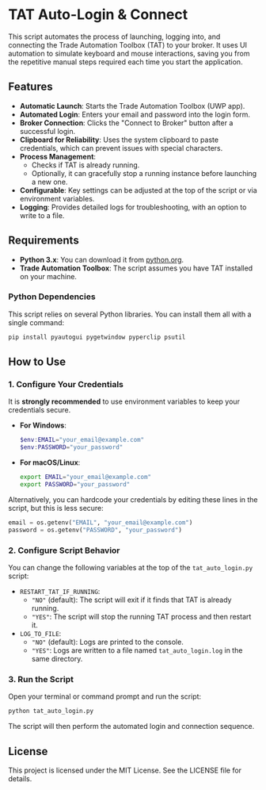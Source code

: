 # TAT Auto-Login & Connect

This script automates the process of launching, logging into, and connecting the Trade Automation Toolbox (TAT) to your broker. It uses UI automation to simulate keyboard and mouse interactions, saving you from the repetitive manual steps required each time you start the application.

## Features

- **Automatic Launch**: Starts the Trade Automation Toolbox (UWP app).
- **Automated Login**: Enters your email and password into the login form.
- **Broker Connection**: Clicks the "Connect to Broker" button after a successful login.
- **Clipboard for Reliability**: Uses the system clipboard to paste credentials, which can prevent issues with special characters.
- **Process Management**:
  - Checks if TAT is already running.
  - Optionally, it can gracefully stop a running instance before launching a new one.
- **Configurable**: Key settings can be adjusted at the top of the script or via environment variables.
- **Logging**: Provides detailed logs for troubleshooting, with an option to write to a file.

## Requirements

- **Python 3.x**: You can download it from [python.org](https://www.python.org/).
- **Trade Automation Toolbox**: The script assumes you have TAT installed on your machine.

### Python Dependencies

This script relies on several Python libraries. You can install them all with a single command:

```bash
pip install pyautogui pygetwindow pyperclip psutil
```

## How to Use

### 1. Configure Your Credentials

It is **strongly recommended** to use environment variables to keep your credentials secure.

- **For Windows**:
  ```powershell
  $env:EMAIL="your_email@example.com"
  $env:PASSWORD="your_password"
  ```
- **For macOS/Linux**:
  ```bash
  export EMAIL="your_email@example.com"
  export PASSWORD="your_password"
  ```

Alternatively, you can hardcode your credentials by editing these lines in the script, but this is less secure:
```python
email = os.getenv("EMAIL", "your_email@example.com")
password = os.getenv("PASSWORD", "your_password")
```

### 2. Configure Script Behavior

You can change the following variables at the top of the `tat_auto_login.py` script:

- `RESTART_TAT_IF_RUNNING`:
  - `"NO"` (default): The script will exit if it finds that TAT is already running.
  - `"YES"`: The script will stop the running TAT process and then restart it.
- `LOG_TO_FILE`:
  - `"NO"` (default): Logs are printed to the console.
  - `"YES"`: Logs are written to a file named `tat_auto_login.log` in the same directory.

### 3. Run the Script

Open your terminal or command prompt and run the script:

```bash
python tat_auto_login.py
```

The script will then perform the automated login and connection sequence.

## License

This project is licensed under the MIT License. See the LICENSE file for details.
